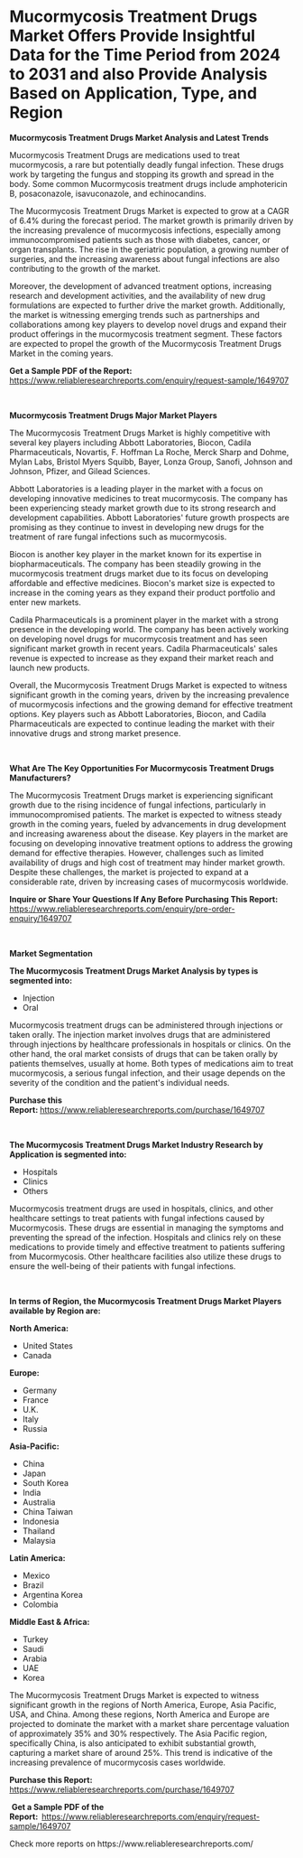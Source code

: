 <p><h1>Mucormycosis Treatment Drugs Market Offers Provide Insightful Data for the Time Period from 2024 to 2031 and also Provide Analysis Based on Application, Type, and Region</h1></p><p><strong>Mucormycosis Treatment Drugs Market Analysis and Latest Trends</strong></p>
<p><p>Mucormycosis Treatment Drugs are medications used to treat mucormycosis, a rare but potentially deadly fungal infection. These drugs work by targeting the fungus and stopping its growth and spread in the body. Some common Mucormycosis treatment drugs include amphotericin B, posaconazole, isavuconazole, and echinocandins.</p><p>The Mucormycosis Treatment Drugs Market is expected to grow at a CAGR of 6.4% during the forecast period. The market growth is primarily driven by the increasing prevalence of mucormycosis infections, especially among immunocompromised patients such as those with diabetes, cancer, or organ transplants. The rise in the geriatric population, a growing number of surgeries, and the increasing awareness about fungal infections are also contributing to the growth of the market.</p><p>Moreover, the development of advanced treatment options, increasing research and development activities, and the availability of new drug formulations are expected to further drive the market growth. Additionally, the market is witnessing emerging trends such as partnerships and collaborations among key players to develop novel drugs and expand their product offerings in the mucormycosis treatment segment. These factors are expected to propel the growth of the Mucormycosis Treatment Drugs Market in the coming years.</p></p>
<p><strong>Get a Sample PDF of the Report:&nbsp;</strong> <a href="https://www.reliableresearchreports.com/enquiry/request-sample/1649707">https://www.reliableresearchreports.com/enquiry/request-sample/1649707</a></p>
<p>&nbsp;</p>
<p><strong>Mucormycosis Treatment Drugs Major Market Players</strong></p>
<p><p>The Mucormycosis Treatment Drugs Market is highly competitive with several key players including Abbott Laboratories, Biocon, Cadila Pharmaceuticals, Novartis, F. Hoffman La Roche, Merck Sharp and Dohme, Mylan Labs, Bristol Myers Squibb, Bayer, Lonza Group, Sanofi, Johnson and Johnson, Pfizer, and Gilead Sciences.</p><p>Abbott Laboratories is a leading player in the market with a focus on developing innovative medicines to treat mucormycosis. The company has been experiencing steady market growth due to its strong research and development capabilities. Abbott Laboratories' future growth prospects are promising as they continue to invest in developing new drugs for the treatment of rare fungal infections such as mucormycosis.</p><p>Biocon is another key player in the market known for its expertise in biopharmaceuticals. The company has been steadily growing in the mucormycosis treatment drugs market due to its focus on developing affordable and effective medicines. Biocon's market size is expected to increase in the coming years as they expand their product portfolio and enter new markets.</p><p>Cadila Pharmaceuticals is a prominent player in the market with a strong presence in the developing world. The company has been actively working on developing novel drugs for mucormycosis treatment and has seen significant market growth in recent years. Cadila Pharmaceuticals' sales revenue is expected to increase as they expand their market reach and launch new products.</p><p>Overall, the Mucormycosis Treatment Drugs Market is expected to witness significant growth in the coming years, driven by the increasing prevalence of mucormycosis infections and the growing demand for effective treatment options. Key players such as Abbott Laboratories, Biocon, and Cadila Pharmaceuticals are expected to continue leading the market with their innovative drugs and strong market presence.</p></p>
<p>&nbsp;</p>
<p><strong>What Are The Key Opportunities For Mucormycosis Treatment Drugs Manufacturers?</strong></p>
<p><p>The Mucormycosis Treatment Drugs market is experiencing significant growth due to the rising incidence of fungal infections, particularly in immunocompromised patients. The market is expected to witness steady growth in the coming years, fueled by advancements in drug development and increasing awareness about the disease. Key players in the market are focusing on developing innovative treatment options to address the growing demand for effective therapies. However, challenges such as limited availability of drugs and high cost of treatment may hinder market growth. Despite these challenges, the market is projected to expand at a considerable rate, driven by increasing cases of mucormycosis worldwide.</p></p>
<p><strong>Inquire or Share Your Questions If Any Before Purchasing This Report:</strong> <a href="https://www.reliableresearchreports.com/enquiry/pre-order-enquiry/1649707">https://www.reliableresearchreports.com/enquiry/pre-order-enquiry/1649707</a></p>
<p>&nbsp;</p>
<p><strong>Market Segmentation</strong></p>
<p><strong>The Mucormycosis Treatment Drugs Market Analysis by types is segmented into:</strong></p>
<p><ul><li>Injection</li><li>Oral</li></ul></p>
<p><p>Mucormycosis treatment drugs can be administered through injections or taken orally. The injection market involves drugs that are administered through injections by healthcare professionals in hospitals or clinics. On the other hand, the oral market consists of drugs that can be taken orally by patients themselves, usually at home. Both types of medications aim to treat mucormycosis, a serious fungal infection, and their usage depends on the severity of the condition and the patient's individual needs.</p></p>
<p><strong>Purchase this Report:&nbsp;</strong><a href="https://www.reliableresearchreports.com/purchase/1649707">https://www.reliableresearchreports.com/purchase/1649707</a></p>
<p>&nbsp;</p>
<p><strong>The Mucormycosis Treatment Drugs Market Industry Research by Application is segmented into:</strong></p>
<p><ul><li>Hospitals</li><li>Clinics</li><li>Others</li></ul></p>
<p><p>Mucormycosis treatment drugs are used in hospitals, clinics, and other healthcare settings to treat patients with fungal infections caused by Mucormycosis. These drugs are essential in managing the symptoms and preventing the spread of the infection. Hospitals and clinics rely on these medications to provide timely and effective treatment to patients suffering from Mucormycosis. Other healthcare facilities also utilize these drugs to ensure the well-being of their patients with fungal infections.</p></p>
<p>&nbsp;</p>
<p><strong>In terms of Region, the Mucormycosis Treatment Drugs Market Players available by Region are:</strong></p>
<p>
    <p> <strong> North America: </strong>
        <ul>
            <li>United States</li>
            <li>Canada</li>
        </ul>
        </p> 
    <p> <strong> Europe: </strong>
        <ul>
            <li>Germany</li>
            <li>France</li>
            <li>U.K.</li>
            <li>Italy</li>
            <li>Russia</li>
        </ul>
        </p> 
    <p> <strong> Asia-Pacific: </strong>
        <ul>
            <li>China</li>
            <li>Japan</li>
            <li>South Korea</li>
            <li>India</li>
            <li>Australia</li>
            <li>China Taiwan</li>
            <li>Indonesia</li>
            <li>Thailand</li>
            <li>Malaysia</li>
        </ul>
        </p> 
    <p> <strong> Latin America: </strong>
        <ul>
            <li>Mexico</li>
            <li>Brazil</li>
            <li>Argentina Korea</li>
            <li>Colombia</li>
        </ul>
        </p> 
    <p> <strong> Middle East & Africa: </strong>
        <ul>
            <li>Turkey</li>
            <li>Saudi</li>
            <li>Arabia</li>
            <li>UAE</li>
            <li>Korea</li>
        </ul>
    </p>
    </p>
<p><p>The Mucormycosis Treatment Drugs Market is expected to witness significant growth in the regions of North America, Europe, Asia Pacific, USA, and China. Among these regions, North America and Europe are projected to dominate the market with a market share percentage valuation of approximately 35% and 30% respectively. The Asia Pacific region, specifically China, is also anticipated to exhibit substantial growth, capturing a market share of around 25%. This trend is indicative of the increasing prevalence of mucormycosis cases worldwide.</p></p>
<p><strong>Purchase this Report: </strong><a href="https://www.reliableresearchreports.com/purchase/1649707">https://www.reliableresearchreports.com/purchase/1649707</a></p>
<p>&nbsp;<strong>Get a Sample PDF of the Report:&nbsp;&nbsp;</strong><a href="https://www.reliableresearchreports.com/enquiry/request-sample/1649707">https://www.reliableresearchreports.com/enquiry/request-sample/1649707</a></p>
<p><strong></strong></p>
<p>Check more reports on https://www.reliableresearchreports.com/</p>